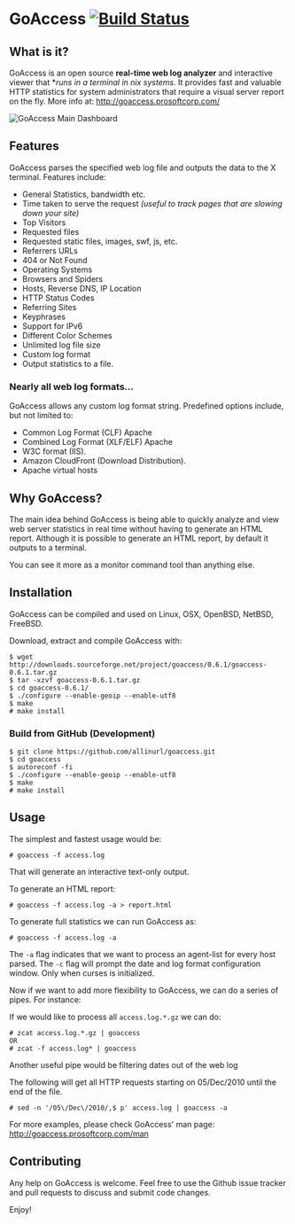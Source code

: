 GoAccess [![Build Status](https://secure.travis-ci.org/allinurl/goaccess.png?branch=master)](http://travis-ci.org/allinurl/goaccess)
========

## What is it? ##
GoAccess is an open source **real-time web log analyzer** and interactive viewer that **runs in a terminal in *nix systems**. It provides fast and valuable HTTP statistics for system administrators that require a visual server report on the fly.
More info at: http://goaccess.prosoftcorp.com/ 

![GoAccess Main Dashboard](http://goaccess.prosoftcorp.com/images/goaccess_screenshot1M-03L.png?1387168716)

## Features ##
GoAccess parses the specified web log file and outputs the data to the X terminal. Features include:

* General Statistics, bandwidth etc.
* Time taken to serve the request _(useful to track pages that are slowing down your site)_
* Top Visitors
* Requested files
* Requested static files, images, swf, js, etc.
* Referrers URLs
* 404 or Not Found
* Operating Systems
* Browsers and Spiders
* Hosts, Reverse DNS, IP Location
* HTTP Status Codes
* Referring Sites
* Keyphrases
* Support for IPv6
* Different Color Schemes
* Unlimited log file size
* Custom log format
* Output statistics to a file.

### Nearly all web log formats... ###
GoAccess allows any custom log format string. Predefined options include, but not limited to:

* Common Log Format (CLF) Apache
* Combined Log Format (XLF/ELF) Apache
* W3C format (IIS).
* Amazon CloudFront (Download Distribution).
* Apache virtual hosts

## Why GoAccess? ##
The main idea behind GoAccess is being able to quickly analyze and view web server statistics in real time without having to generate an HTML report. Although it is possible to generate an HTML report, by default it outputs to a terminal.

You can see it more as a monitor command tool than anything else.

## Installation ##
GoAccess can be compiled and used on Linux, OSX, OpenBSD, NetBSD, FreeBSD.

Download, extract and compile GoAccess with:

    $ wget http://downloads.sourceforge.net/project/goaccess/0.6.1/goaccess-0.6.1.tar.gz
    $ tar -xzvf goaccess-0.6.1.tar.gz
    $ cd goaccess-0.6.1/
    $ ./configure --enable-geoip --enable-utf8 
    $ make
    # make install
    
### Build from GitHub (Development) ###

    $ git clone https://github.com/allinurl/goaccess.git 
    $ cd goaccess 
    $ autoreconf -fi 
    $ ./configure --enable-geoip --enable-utf8 
    $ make
    # make install

## Usage ##
The simplest and fastest usage would be:

    # goaccess -f access.log
    
That will generate an interactive text-only output.

To generate an HTML report:

    # goaccess -f access.log -a > report.html
    
To generate full statistics we can run GoAccess as:

    # goaccess -f access.log -a

The `-a` flag indicates that we want to process an agent-list for every host parsed. The `-c` flag will prompt the date and log format configuration window. Only when curses is initialized.

Now if we want to add more flexibility to GoAccess, we can do a series of pipes. For instance:

If we would like to process all `access.log.*.gz` we can do:

    # zcat access.log.*.gz | goaccess 
    OR
    # zcat -f access.log* | goaccess
    
Another useful pipe would be filtering dates out of the web log

The following will get all HTTP requests starting on 05/Dec/2010 until the end of the file.

    # sed -n '/05\/Dec\/2010/,$ p' access.log | goaccess -a

For more examples, please check GoAccess' man page: 
http://goaccess.prosoftcorp.com/man

## Contributing ##

Any help on GoAccess is welcome. Feel free to use the Github issue tracker and pull requests to discuss and submit code changes.


Enjoy!
